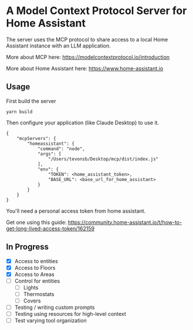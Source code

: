 # A Model Context Protocol Server for Home Assistant

The server uses the MCP protocol to share access to a local Home Assistant instance with an LLM application.

More about MCP here: https://modelcontextprotocol.io/introduction

More about Home Assistant here: https://www.home-assistant.io

## Usage

First build the server

```
yarn build
```

Then configure your application (like Claude Desktop) to use it.

```
{
    "mcpServers": {
        "homeassistant": {
            "command": "node",
            "args": [
                "/Users/tevonsb/Desktop/mcp/dist/index.js"
            ],
            "env": {
                "TOKEN": <home_assistant_token>,
                "BASE_URL": <base_url_for_home_assistant>
            }
        }
    }
}
```

You'll need a personal access token from home assistant.

Get one using this guide: https://community.home-assistant.io/t/how-to-get-long-lived-access-token/162159

## In Progress

- [x] Access to entities
- [x] Access to Floors
- [x] Access to Areas
- [ ] Control for entities
    - [ ] Lights
    - [ ] Thermostats
    - [ ] Covers
- [ ] Testing / writing custom prompts
- [ ] Testing using resources for high-level context
- [ ] Test varying tool organization
